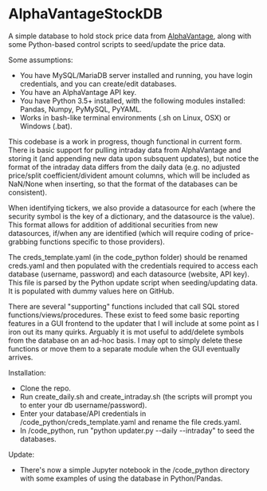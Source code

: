 # AlphaVantageStockDB
A simple database to hold stock price data from [AlphaVantage](http://www.alphavantage.co), along with some Python-based control scripts to seed/update the price data.

Some assumptions:
* You have MySQL/MariaDB server installed and running, you have login credentials, and you can create/edit databases.
* You have an AlphaVantage API key.
* You have Python 3.5+ installed, with the following modules installed: Pandas, Numpy, PyMySQL, PyYAML.
* Works in bash-like terminal environments (.sh on Linux, OSX) or Windows (.bat).

This codebase is a work in progress, though functional in current form. There is basic support for pulling intraday data from AlphaVantage and storing it (and appending new data upon subsquent updates), but notice the format of the intraday data differs from the daily data (e.g. no adjusted price/split coefficient/divident amount columns, which will be included as NaN/None when inserting, so that the format of the databases can be consistent).

When identifying tickers, we also provide a datasource for each (where the security symbol is the key of a dictionary, and the datasource is the value). This format allows for addition of additional securities from new datasources, if/when any are identified (which will require coding of price-grabbing functions specific to those providers).

The creds_template.yaml (in the code_python folder) should be renamed creds.yaml and then populated with the credentials required to access each database (username, password) and each datasource (website, API key). This file is parsed by the Python update script when seeding/updating data. It is populated with dummy values here on GitHub.

There are several "supporting" functions included that call SQL stored functions/views/procedures. These exist to feed some basic reporting features in a GUI frontend to the updater that I will include at some point as I iron out its many quirks. Arguably it is mot useful to add/delete symbols from the database on an ad-hoc basis. I may opt to simply delete these functions or move them to a separate module when the GUI eventually arrives.

Installation:
* Clone the repo.
* Run create_daily.sh and create_intraday.sh (the scripts will prompt you to enter your db username/password).
* Enter your database/API credentials in /code_python/creds_template.yaml and rename the file creds.yaml.
* In /code_python, run "python updater.py --daily --intraday" to seed the databases.

Update:
* There's now a simple Jupyter notebook in the /code_python directory with some examples of using the database in Python/Pandas.
